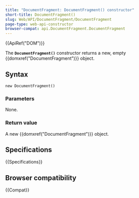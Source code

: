 ```yaml
---
title: "DocumentFragment: DocumentFragment() constructor"
short-title: DocumentFragment()
slug: Web/API/DocumentFragment/DocumentFragment
page-type: web-api-constructor
browser-compat: api.DocumentFragment.DocumentFragment
---
```


{{ApiRef("DOM")}}

The **`DocumentFragment()`** constructor returns a new, empty
{{domxref("DocumentFragment")}} object.

## Syntax

```js-nolint
new DocumentFragment()
```

### Parameters

None.

### Return value

A new {{domxref("DocumentFragment")}} object.

## Specifications

{{Specifications}}

## Browser compatibility

{{Compat}}
